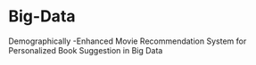 # Big-Data
Demographically -Enhanced Movie Recommendation System for Personalized Book Suggestion in Big Data
